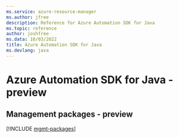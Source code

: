 ```yaml
---
ms.service: azure-resource-manager
ms.author: jfree
description: Reference for Azure Automation SDK for Java
ms.topic: reference
author: joshfree
ms.data: 10/03/2022
title: Azure Automation SDK for Java
ms.devlang: java
---
```

# Azure Automation SDK for Java - preview

## Management packages - preview
[!INCLUDE [mgmt-packages](automation-mgmt-index.md)]